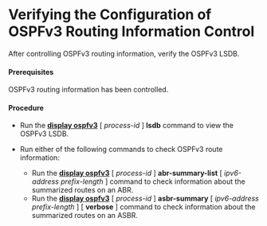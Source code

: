 Verifying the Configuration of OSPFv3 Routing Information Control
=================================================================

After controlling OSPFv3 routing information, verify the OSPFv3 LSDB.

#### Prerequisites

OSPFv3 routing information has been controlled.


#### Procedure

* Run the [**display ospfv3**](cmdqueryname=display+ospfv3) [ *process-id* ] **lsdb** command to view the OSPFv3 LSDB.
* Run either of the following commands to check OSPFv3 route information:
  
  
  + Run the [**display ospfv3**](cmdqueryname=display+ospfv3) [ *process-id* ] **abr-summary-list** [ *ipv6-address* *prefix-length* ] command to check information about the summarized routes on an ABR.
  + Run the [**display ospfv3**](cmdqueryname=display+ospfv3) [ *process-id* ] **asbr-summary** [ *ipv6-address* *prefix-length* ] [ **verbose** ] command to check information about the summarized routes on an ASBR.